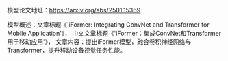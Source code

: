 模型论文地址：https://arxiv.org/abs/2501.15369

模型概述：文章标题《'iFormer: Integrating ConvNet and Transformer for Mobile Application'》，
中文文章标题《'iFormer：集成ConvNet和Transformer用于移动应用'》，
文章内容：提出iFormer模型，融合卷积神经网络与Transformer，提升移动设备视觉任务性能。
